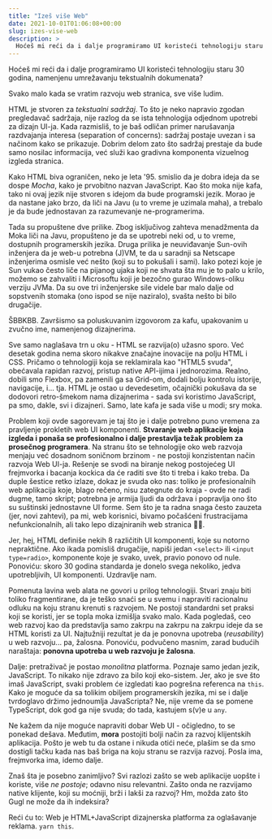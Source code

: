 ```yaml
---
title: "Izeš više Web"
date: 2021-10-01T01:06:08+00:00
slug: izes-vise-web
description: >
  Hoćeš mi reći da i dalje programiramo UI koristeći tehnologiju staru 30 godina, namenjenu umrežavanju tekstualnih dokumenata?
---
```


Hoćeš mi reći da i dalje programiramo UI koristeći tehnologiju staru 30 godina, namenjenu umrežavanju tekstualnih dokumenata?

Svako malo kada se vratim razvoju web stranica, sve više ludim.

HTML je stvoren za _tekstualni sadržaj_. To što je neko napravio zgodan pregledavač sadržaja, nije razlog da se ista tehnologija odjednom upotrebi za dizajn UI-ja. Kada razmisliš, to je baš odličan primer narušavanja razdvajanja interesa (separation of concerns): sadržaj postaje uvezan i sa načinom kako se prikazuje. Dobrim delom zato što sadržaj prestaje da bude samo nosilac informacija, već služi kao gradivna komponenta vizuelnog izgleda stranica.

Kako HTML biva ograničen, neko je leta '95. smislio da je dobra ideja da se dospe _Mocha_, kako je prvobitno nazvan JavaScript. Kao što moka nije kafa, tako ni ovaj jezik nije stvoren s idejom da bude programski jezik. Morao je da nastane jako brzo, da liči na Javu (u to vreme je uzimala maha), a trebalo je da bude jednostavan za razumevanje ne-programerima.

Tada su propuštene dve prilike. Zbog isključivog zahteva menadžmenta da Moka liči na Javu, propušteno je da se upotrebi neki od, u to vreme, dostupnih programerskih jezika. Druga prilika je neuviđavanje Sun-ovih inženjera da je web-u potrebna (J)VM, te da u saradnji sa Netscape inženjerima osmisle već nešto (koji su to pokušali i sami). Iako potezi koje je Sun vukao često liče na pijanog ujaka koji ne shvata šta mu je to palo u krilo, možemo se zahvaliti i Microsoftu koji je bezočno gurao Windows-oliku verziju JVMa. Da su ove tri inženjerske sile videle bar malo dalje od sopstvenih stomaka (ono ispod se nije naziralo), svašta nešto bi bilo drugačije.

ŠBBKBB. Završismo sa poluskuvanim izgovorom za kafu, upakovanim u zvučno ime, namenjenog dizajnerima.

Sve samo naglašava trn u oku - HTML se razvija(o) užasno sporo. Već desetak godina nema skoro nikakve značajne inovacije na polju HTML i CSS. Pričamo o tehnologiji koja se reklamirala kao "HTML5 svuda", obećavala rapidan razvoj, pristup native API-ijima i jednorozima. Realno, dobili smo Flexbox, pa zamenili ga sa Grid-om, dodali bolju kontrolu istorije, navigacije, i... tja. HTML je ostao u devedesetim, očajnički pokušava da se dodovori retro-šmekom nama dizajnerima - sada svi koristimo JavaScript, pa smo, dakle, svi i dizajneri. Samo, late kafa je sada više u modi; sry moka.

Problem koji ovde sagorevam je taj što je i dalje potrebno puno vremena za pravljenje prokletih web UI komponenti. **Stvaranje web aplikacije koja izgleda i ponaša se profesionalno i dalje prestavlja težak problem za prosečnog programera**. Na stranu što se tehnologije oko web razvoja menjaju već dosadnom soničnom brzinom - ne postoji konzistentan način razvoja Web UI-ja. Rešenje se svodi na biranje nekog postojećeg UI frejmvorka i bacanja kockica da će raditi sve što ti treba i kako treba. Da duple šestice retko izlaze, dokaz je svuda oko nas: toliko je profesionalnih web aplikacija koje, blago rečeno, nisu zategnute do kraja - ovde ne radi dugme, tamo skript; potrebna je armija ljudi da održava i popravlja ono što su suštinski jednostavne UI forme. Sem što je ta radna snaga često zauzeta (jer, novi zahtevi), pa mi, web korisnici, bivamo počašćeni frustracijama nefunkcionalnih, ali tako lepo dizajniranih web stranica 🤷‍♂️.

Jer, hej, HTML definiše nekih 8 različitih UI komponenti, koje su notorno nepraktične. Ako ikada pomisliš drugačije, napiši jedan `<select>` ili `<input type=radio>`, komponente koje je svako, uvek, pravio ponovo od nule. Ponoviću: skoro 30 godina standarda je donelo svega nekoliko, jedva upotrebljivih, UI komponenti. Uzdravlje nam.

Pomenuta lavina web alata ne govori u prilog tehnologiji. Stvari znaju biti toliko fragmentirane, da je teško snaći se u svemu i napraviti racionalnu odluku na koju stranu krenuti s razvojem. Ne postoji standardni set praksi koji se koristi, jer se topla moka izmišlja svako malo. Kada pogledaš, ceo web razvoj kao da predstavlja samo zakrpu na zakrpu na zakrpu ideje da se HTML koristi za UI. Najtužniji rezultat je da je ponovna upotreba (_reusability_) u web razvoju... pa, žalosna. Ponoviću, podvučeno masnim, zarad budućih naraštaja: **ponovna upotreba u web razvoju je žalosna**.

Dalje: pretraživač je postao _monolitna_ platforma. Poznaje samo jedan jezik, JavaScript. To nikako nije zdravo za bilo koji eko-sistem. Jer, ako je sve što imaš JavaScript, svaki problem će izgledati kao pogrešna referenca na `this`. Kako je moguće da sa tolikim obiljem programerskih jezika, mi se i dalje tvrdoglavo držimo jednoumlja JavaScripta? Ne, nije vreme da se pomene TypeScript, dok god ga nije svuda; do tada, kastujem s(v)e u `any`.

Ne kažem da nije moguće napraviti dobar Web UI - očigledno, to se ponekad dešava. Međutim, **mora** postojiti bolji način za razvoj klijentskih aplikacija. Pošto je web tu da ostane i nikuda otići neće, plašim se da smo dostigli tačku kada nas baš briga na koju stranu se razvija razvoj. Posla ima, frejmvorka ima, idemo dalje.

Znaš šta je posebno zanimljivo? Svi razlozi zašto se web aplikacije uopšte i koriste, više _ne postoje_; odavno nisu relevantni. Zašto onda ne razvijamo native klijente, koji su moćniji, brži i lakši za razvoj? Hm, možda zato što Gugl ne može da ih indeksira?

Reći ću to: Web je HTML+JavaScript dizajnerska platforma za oglašavanje reklama. `yarn this`.
